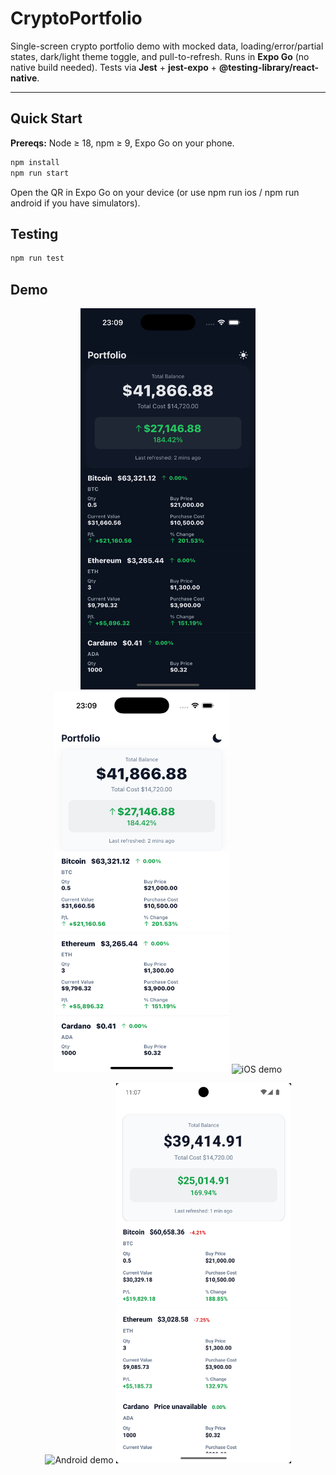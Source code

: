# CryptoPortfolio

Single-screen crypto portfolio demo with mocked data, loading/error/partial states, dark/light theme toggle, and pull-to-refresh.
Runs in **Expo Go** (no native build needed). Tests via **Jest** + **jest-expo** + **@testing-library/react-native**.

---

## Quick Start

**Prereqs:** Node ≥ 18, npm ≥ 9, Expo Go on your phone.

```bash
npm install
npm run start
```

Open the QR in Expo Go on your device
(or use npm run ios / npm run android if you have simulators).

## Testing

```bash
npm run test
```

## Demo

<p align="center">
   <img src="docs/ios-1.png" width="280" alt="iOS header" />
  <img src="docs/ios-2.png" width="280" alt="iOS list" />
  <img src="docs/demo-ios.gif" width="320" alt="iOS demo" />
</p>

<p align="center">
  <img src="docs/demo-android.gif" width="320" alt="Android demo" />
  <img src="docs/android-screenshot.png" width="280" alt="Android screenshot" />
</p>

